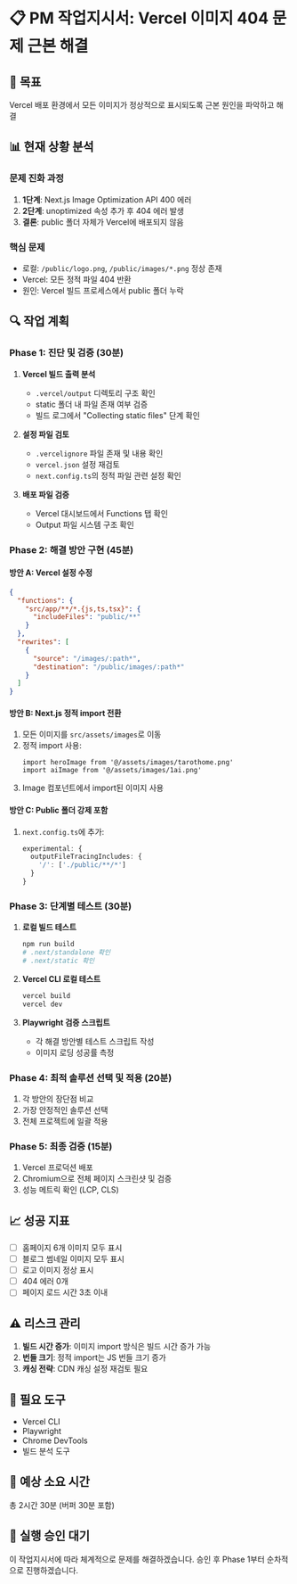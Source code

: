 # 📋 PM 작업지시서: Vercel 이미지 404 문제 근본 해결

## 🎯 목표
Vercel 배포 환경에서 모든 이미지가 정상적으로 표시되도록 근본 원인을 파악하고 해결

## 📊 현재 상황 분석
### 문제 진화 과정
1. **1단계**: Next.js Image Optimization API 400 에러
2. **2단계**: unoptimized 속성 추가 후 404 에러 발생
3. **결론**: public 폴더 자체가 Vercel에 배포되지 않음

### 핵심 문제
- 로컬: `/public/logo.png`, `/public/images/*.png` 정상 존재
- Vercel: 모든 정적 파일 404 반환
- 원인: Vercel 빌드 프로세스에서 public 폴더 누락

## 🔍 작업 계획

### Phase 1: 진단 및 검증 (30분)
1. **Vercel 빌드 출력 분석**
   - `.vercel/output` 디렉토리 구조 확인
   - static 폴더 내 파일 존재 여부 검증
   - 빌드 로그에서 "Collecting static files" 단계 확인

2. **설정 파일 검토**
   - `.vercelignore` 파일 존재 및 내용 확인
   - `vercel.json` 설정 재검토
   - `next.config.ts`의 정적 파일 관련 설정 확인

3. **배포 파일 검증**
   - Vercel 대시보드에서 Functions 탭 확인
   - Output 파일 시스템 구조 확인

### Phase 2: 해결 방안 구현 (45분)

#### 방안 A: Vercel 설정 수정
```json
{
  "functions": {
    "src/app/**/*.{js,ts,tsx}": {
      "includeFiles": "public/**"
    }
  },
  "rewrites": [
    {
      "source": "/images/:path*",
      "destination": "/public/images/:path*"
    }
  ]
}
```

#### 방안 B: Next.js 정적 import 전환
1. 모든 이미지를 `src/assets/images`로 이동
2. 정적 import 사용:
   ```tsx
   import heroImage from '@/assets/images/tarothome.png'
   import aiImage from '@/assets/images/1ai.png'
   ```
3. Image 컴포넌트에서 import된 이미지 사용

#### 방안 C: Public 폴더 강제 포함
1. `next.config.ts`에 추가:
   ```typescript
   experimental: {
     outputFileTracingIncludes: {
       '/': ['./public/**/*']
     }
   }
   ```

### Phase 3: 단계별 테스트 (30분)
1. **로컬 빌드 테스트**
   ```bash
   npm run build
   # .next/standalone 확인
   # .next/static 확인
   ```

2. **Vercel CLI 로컬 테스트**
   ```bash
   vercel build
   vercel dev
   ```

3. **Playwright 검증 스크립트**
   - 각 해결 방안별 테스트 스크립트 작성
   - 이미지 로딩 성공률 측정

### Phase 4: 최적 솔루션 선택 및 적용 (20분)
1. 각 방안의 장단점 비교
2. 가장 안정적인 솔루션 선택
3. 전체 프로젝트에 일괄 적용

### Phase 5: 최종 검증 (15분)
1. Vercel 프로덕션 배포
2. Chromium으로 전체 페이지 스크린샷 및 검증
3. 성능 메트릭 확인 (LCP, CLS)

## 📈 성공 지표
- [ ] 홈페이지 6개 이미지 모두 표시
- [ ] 블로그 썸네일 이미지 모두 표시
- [ ] 로고 이미지 정상 표시
- [ ] 404 에러 0개
- [ ] 페이지 로드 시간 3초 이내

## ⚠️ 리스크 관리
1. **빌드 시간 증가**: 이미지 import 방식은 빌드 시간 증가 가능
2. **번들 크기**: 정적 import는 JS 번들 크기 증가
3. **캐싱 전략**: CDN 캐싱 설정 재검토 필요

## 🔧 필요 도구
- Vercel CLI
- Playwright
- Chrome DevTools
- 빌드 분석 도구

## 📅 예상 소요 시간
총 2시간 30분 (버퍼 30분 포함)

## 🚀 실행 승인 대기
이 작업지시서에 따라 체계적으로 문제를 해결하겠습니다. 
승인 후 Phase 1부터 순차적으로 진행하겠습니다.
